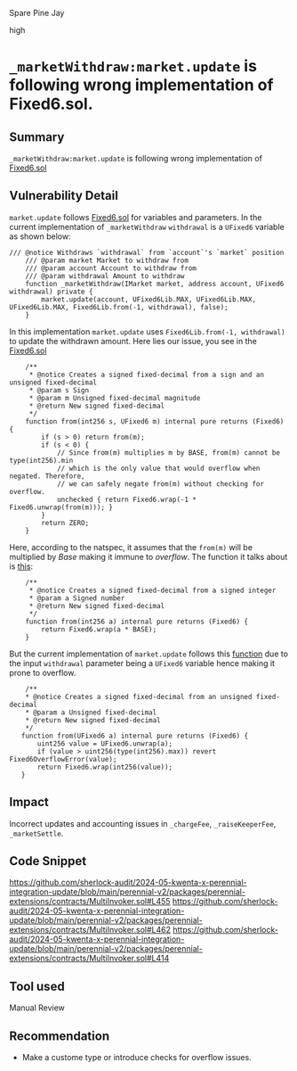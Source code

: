Spare Pine Jay

high

# `_marketWithdraw:market.update`  is following wrong implementation of Fixed6.sol.

## Summary
`_marketWithdraw:market.update`  is following wrong implementation of [Fixed6.sol](https://github.com/equilibria-xyz/root/blob/f4b832b22da8c9969e7dc5d8e9c4163f51f45ce8/contracts/number/types/Fixed6.sol#L35)
## Vulnerability Detail
`market.update` follows [Fixed6.sol](https://github.com/equilibria-xyz/root/blob/f4b832b22da8c9969e7dc5d8e9c4163f51f45ce8/contracts/number/types/Fixed6.sol#L35) for variables and parameters.
In the current implementation of `_marketWithdraw` `withdrawal` is a `UFixed6` variable as shown below: 

```solidity
/// @notice Withdraws `withdrawal` from `account`'s `market` position
    /// @param market Market to withdraw from
    /// @param account Account to withdraw from
    /// @param withdrawal Amount to withdraw
    function _marketWithdraw(IMarket market, address account, UFixed6 withdrawal) private {
        market.update(account, UFixed6Lib.MAX, UFixed6Lib.MAX, UFixed6Lib.MAX, Fixed6Lib.from(-1, withdrawal), false);
    }
```
In this implementation `market.update` uses `Fixed6Lib.from(-1, withdrawal)` to update the withdrawn amount.
Here lies our issue, you see in the [Fixed6.sol](https://github.com/equilibria-xyz/root/blob/f4b832b22da8c9969e7dc5d8e9c4163f51f45ce8/contracts/number/types/Fixed6.sol#L35)

```solidity
    /**
     * @notice Creates a signed fixed-decimal from a sign and an unsigned fixed-decimal
     * @param s Sign
     * @param m Unsigned fixed-decimal magnitude
     * @return New signed fixed-decimal
     */
    function from(int256 s, UFixed6 m) internal pure returns (Fixed6) {
        if (s > 0) return from(m);
        if (s < 0) {
            // Since from(m) multiplies m by BASE, from(m) cannot be type(int256).min
            // which is the only value that would overflow when negated. Therefore,
            // we can safely negate from(m) without checking for overflow.
            unchecked { return Fixed6.wrap(-1 * Fixed6.unwrap(from(m))); }
        }
        return ZERO;
    }
  ```
Here, according to the natspec, it assumes that the `from(m)` will be multiplied by *Base* making it immune to *overflow*. The function it talks about is [this](https://github.com/equilibria-xyz/root/blob/f4b832b22da8c9969e7dc5d8e9c4163f51f45ce8/contracts/number/types/Fixed6.sol#L62):
  
```solidity 
    /**
     * @notice Creates a signed fixed-decimal from a signed integer
     * @param a Signed number
     * @return New signed fixed-decimal
     */
    function from(int256 a) internal pure returns (Fixed6) {
        return Fixed6.wrap(a * BASE);
    }
 ```
 But the current implementation of `market.update` follows this [function](https://github.com/equilibria-xyz/root/blob/f4b832b22da8c9969e7dc5d8e9c4163f51f45ce8/contracts/number/types/Fixed6.sol#L34) due to the input `withdrawal` parameter being a `UFixed6` variable hence making it prone to overflow.
 
 ```solidity
     /**
     * @notice Creates a signed fixed-decimal from an unsigned fixed-decimal
     * @param a Unsigned fixed-decimal
     * @return New signed fixed-decimal
     */
    function from(UFixed6 a) internal pure returns (Fixed6) {
        uint256 value = UFixed6.unwrap(a);
        if (value > uint256(type(int256).max)) revert Fixed6OverflowError(value);
        return Fixed6.wrap(int256(value));
    }
 ```

## Impact
Incorrect updates and accounting issues in `_chargeFee`, `_raiseKeeperFee`, `_marketSettle`.
## Code Snippet
https://github.com/sherlock-audit/2024-05-kwenta-x-perennial-integration-update/blob/main/perennial-v2/packages/perennial-extensions/contracts/MultiInvoker.sol#L455
https://github.com/sherlock-audit/2024-05-kwenta-x-perennial-integration-update/blob/main/perennial-v2/packages/perennial-extensions/contracts/MultiInvoker.sol#L462
https://github.com/sherlock-audit/2024-05-kwenta-x-perennial-integration-update/blob/main/perennial-v2/packages/perennial-extensions/contracts/MultiInvoker.sol#L414
## Tool used

Manual Review

## Recommendation
- Make a custome type or  introduce checks for overflow issues.